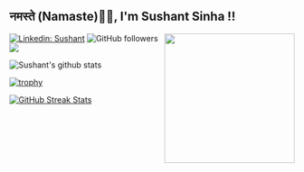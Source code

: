 <h2>नमस्ते (Namaste)🙏🏻, I'm Sushant Sinha !!</h2>
<img align='right' src="https://media.giphy.com/media/M9gbBd9nbDrOTu1Mqx/giphy.gif" width="230">

[![Linkedin: Sushant](https://img.shields.io/badge/-Sushant-blue?style=flat-square&logo=Linkedin&logoColor=white&link=https://www.linkedin.com/in/sushant-sinha-188b19190/)](https://www.linkedin.com/in/sushant-sinha-188b19190/)
![GitHub followers](https://img.shields.io/github/followers/sushant-sinha?label=Follow&style=social)
![](https://komarev.com/ghpvc/?username=sushant-sinha&color=101010)


![Sushant's github stats](https://github-readme-stats.vercel.app/api?username=sushant-sinha&show_icons=true&theme=chartreuse-dark)


[![trophy](https://github-profile-trophy.vercel.app/?username=sushant-sinha&title=Joined2020,Commit,Stars&theme=radical&row=2&column=3)](https://github.com/ryo-ma/github-profile-trophy)

[![GitHub Streak Stats](https://github-readme-streak-stats.herokuapp.com/?user=sushant-sinha&theme=chartreuse-dark)](https://github.com/DenverCoder1/github-readme-streak-stats)
